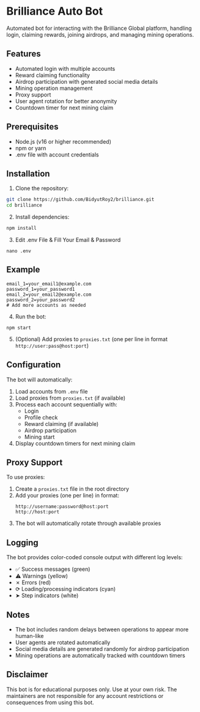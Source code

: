 # Brilliance Auto Bot

Automated bot for interacting with the Brilliance Global platform, handling login, claiming rewards, joining airdrops, and managing mining operations.

## Features

- Automated login with multiple accounts
- Reward claiming functionality
- Airdrop participation with generated social media details
- Mining operation management
- Proxy support
- User agent rotation for better anonymity
- Countdown timer for next mining claim

## Prerequisites

- Node.js (v16 or higher recommended)
- npm or yarn
- .env file with account credentials

## Installation

1. Clone the repository:
```bash
git clone https://github.com/BidyutRoy2/brilliance.git
cd brilliance
```

2. Install dependencies:
```bash
npm install
```

3. Edit .env File & Fill Your Email & Password
```
nano .env
```

## Example
```
email_1=your_email1@example.com
password_1=your_password1
email_2=your_email2@example.com
password_2=your_password2
# Add more accounts as needed
```

4. Run the bot:
```
npm start
```

5. (Optional) Add proxies to `proxies.txt` (one per line in format `http://user:pass@host:port`)

## Configuration

The bot will automatically:
1. Load accounts from `.env` file
2. Load proxies from `proxies.txt` (if available)
3. Process each account sequentially with:
   - Login
   - Profile check
   - Reward claiming (if available)
   - Airdrop participation
   - Mining start
4. Display countdown timers for next mining claim

## Proxy Support

To use proxies:
1. Create a `proxies.txt` file in the root directory
2. Add your proxies (one per line) in format:
   ```
   http://username:password@host:port
   http://host:port
   ```
3. The bot will automatically rotate through available proxies

## Logging

The bot provides color-coded console output with different log levels:
- ✅ Success messages (green)
- ⚠ Warnings (yellow)
- ✗ Errors (red)
- ⟳ Loading/processing indicators (cyan)
- ➤ Step indicators (white)

## Notes

- The bot includes random delays between operations to appear more human-like
- User agents are rotated automatically
- Social media details are generated randomly for airdrop participation
- Mining operations are automatically tracked with countdown timers

## Disclaimer

This bot is for educational purposes only. Use at your own risk. The maintainers are not responsible for any account restrictions or consequences from using this bot.
